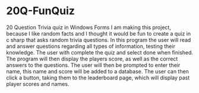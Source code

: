 # 20Q-FunQuiz
20 Question Trivia quiz in Windows Forms
I am making this project, because I like random facts and I thought it would be fun to create a quiz in c sharp that asks random trivia questions. In this program the user will read and answer questions regarding all types of information, testing their knowledge. The user with complete the quiz and select done when finished. The program will then display the players score, as well as the correct answers to the questions. The user will then be prompted to enter their name, this name and score will be added to a database. The user can then click a button, taking them to the leaderboard page, which will display past player scores and names.

